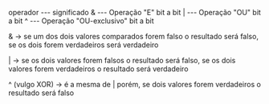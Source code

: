 operador --- significado
& --- Operação "E" bit a bit 
| --- Operação "OU" bit a bit
^ --- Operação "OU-exclusivo" bit a bit

& -> se um dos dois valores comparados forem falso o resultado será falso, se os dois forem verdadeiros será verdadeiro

| -> se os dois valores forem falsos o resultado será falso, se os dois valores forem verdadeiros o resultado será verdadeiro

^ (vulgo XOR) -> é a mesma de | porém, se dois valores forem verdadeiros o resultado será falso